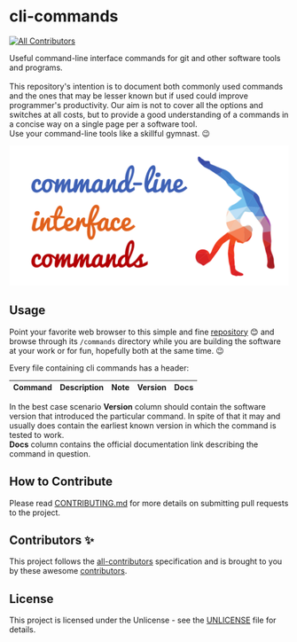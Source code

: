 # cli-commands

<!-- ALL-CONTRIBUTORS-BADGE:START - Do not remove or modify this section -->
[![All Contributors](https://img.shields.io/badge/all_contributors-2-orange.svg?style=flat-square)](#contributors-)
<!-- ALL-CONTRIBUTORS-BADGE:END -->
Useful command-line interface commands for git and other software tools and programs. <br /><br />
This repository's intention is to document both commonly used commands and the ones that may be lesser known but if used could improve programmer's productivity. Our aim is not to cover all the options and switches at all costs, but to provide a good understanding of a commands in a concise way on a single page per a software tool. <br />
Use your command-line tools like a skillful gymnast. :wink:
<p align="center">
  <img src="/logo/cli-commands-logo.png" width="550" title="command-line interface commands">
</p>

## Usage

Point your favorite web browser to this simple and fine [repository](https://github.com/miljanuscumlic/cli-commands) :blush: and browse through its `/commands` directory while you are building the software at your work or for fun, hopefully both at the same time. :wink:

Every file containing cli commands has a header:

   | Command | Description | Note | Version | Docs |
   |:--- |:--- |:--- |:--- |:--- |

In the best case scenario **Version** column should contain the software version that introduced the particular command. In spite of that it may and usually does contain the earliest known version in which the command is tested to work.<br />
**Docs** column contains the official documentation link describing the command in question.

## How to Contribute

Please read [CONTRIBUTING.md](CONTRIBUTING.md) for more details on submitting pull requests to the project.

## Contributors ✨

This project follows the [all-contributors](https://github.com/all-contributors/all-contributors) specification and is brought to you by these awesome [contributors](CONTRIBUTORS.md).

## License

This project is licensed under the Unlicense - see the [UNLICENSE](UNLICENSE) file for details.

